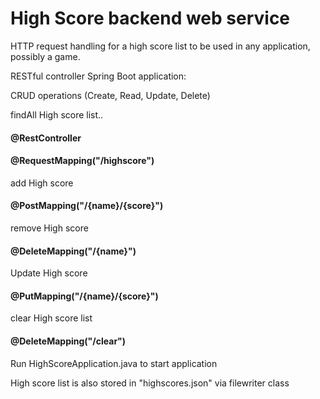 # High Score backend web service

HTTP request handling for a high score list to be used in any application, possibly a game. 

RESTful controller Spring Boot application:

CRUD operations (Create, Read, Update, Delete) 

findAll High score list..
<h4>@RestController</h4>
<h4>@RequestMapping("/highscore")</h4>

<p>add High score
<h4> @PostMapping("/{name}/{score}")</h4></p>

remove High score
<h4> @DeleteMapping("/{name}")</h4>

Update High score
<h4>@PutMapping("/{name}/{score}")</h4>

clear High score list
<h4> @DeleteMapping("/clear")</h4>


Run HighScoreApplication.java to start application

High score list is also stored in "highscores.json" via filewriter class

  
